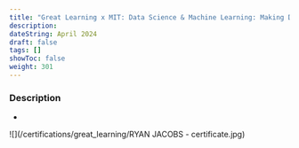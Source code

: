 ```yaml
---
title: "Great Learning x MIT: Data Science & Machine Learning: Making Data-Driven Decisions"
description:
dateString: April 2024
draft: false
tags: []
showToc: false
weight: 301
---
```


### Description

-

![](/certifications/great_learning/RYAN JACOBS - certificate.jpg)
